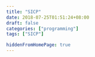 ```yaml
---
title: "SICP"
date: 2018-07-25T01:51:24+08:00
draft: false
categories: ["programming"]
tags: ["SICP"]

hiddenFromHomePage: true
---
```


